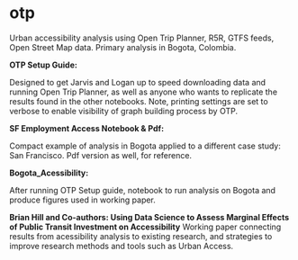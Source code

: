 # otp
Urban accessibility analysis using Open Trip Planner, R5R, GTFS feeds, Open Street Map data.  Primary analysis in Bogota, Colombia.

**OTP Setup Guide:**

Designed to get Jarvis and Logan up to speed downloading data and running Open Trip Planner, as well as anyone who wants to replicate the results found in the other notebooks.  Note, printing settings are set to verbose to enable visibility of graph building process by OTP. 



**SF Employment Access Notebook & Pdf:**

Compact example of analysis in Bogota applied to a different case study: San Francisco.  Pdf version as well, for reference.


**Bogota_Acessibility:**

After running OTP Setup guide, notebook to run analysis on Bogota and produce figures used in working paper.


**Brian Hill and Co-authors: Using Data Science to Assess Marginal Effects of Public Transit Investment on Accessibility**
Working paper connecting results from acessibility analysis to existing research, and strategies to improve research methods and tools such as Urban Access. 


